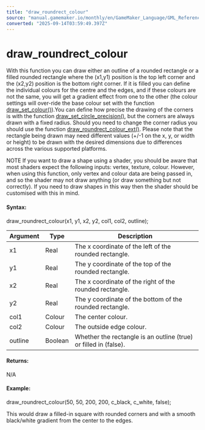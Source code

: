 ```yaml
---
title: "draw_roundrect_colour"
source: "manual.gamemaker.io/monthly/en/GameMaker_Language/GML_Reference/Drawing/Basic_Forms/draw_roundrect_colour.htm"
converted: "2025-09-14T03:59:49.397Z"
---
```


# draw\_roundrect\_colour

With this function you can draw either an outline of a rounded rectangle or a filled rounded rectangle where the (x1,y1) position is the top left corner and the (x2,y2) position is the bottom right corner. If it is filled you can define the individual colours for the centre and the edges, and if these colours are not the same, you will get a gradient effect from one to the other (the colour settings will over-ride the base colour set with the function [draw\_set\_colour()](../Colour_And_Alpha/draw_set_colour.md)).You can define how precise the drawing of the corners is with the function [draw\_set\_circle\_precision()](draw_set_circle_precision.md), but the corners are always drawn with a fixed radius. Should you need to change the corner radius you should use the function [draw\_roundrect\_colour\_ext()](draw_roundrect_colour_ext.md). Please note that the rectangle being drawn may need different values (+/-1 on the x, y, or width or height) to be drawn with the desired dimensions due to differences across the various supported platforms.

NOTE If you want to draw a shape using a shader, you should be aware that most shaders expect the following inputs: vertex, texture, colour. However, when using this function, only vertex and colour data are being passed in, and so the shader may not draw anything (or draw something but not correctly). If you need to draw shapes in this way then the shader should be customised with this in mind.

#### Syntax:

draw\_roundrect\_colour(x1, y1, x2, y2, col1, col2, outline);

| Argument | Type | Description |
| --- | --- | --- |
| x1 | Real | The x coordinate of the left of the rounded rectangle. |
| y1 | Real | The y coordinate of the top of the rounded rectangle. |
| x2 | Real | The x coordinate of the right of the rounded rectangle. |
| y2 | Real | The y coordinate of the bottom of the rounded rectangle. |
| col1 | Colour | The center colour. |
| col2 | Colour | The outside edge colour. |
| outline | Boolean | Whether the rectangle is an outline (true) or filled in (false). |

#### Returns:

N/A

#### Example:

draw\_roundrect\_colour(50, 50, 200, 200, c\_black, c\_white, false);

This would draw a filled-in square with rounded corners and with a smooth black/white gradient from the center to the edges.